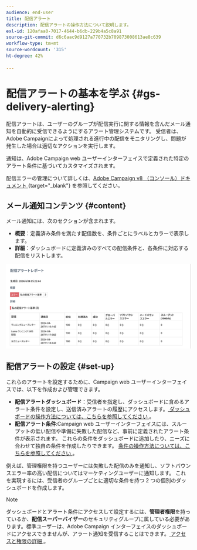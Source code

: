 ```yaml
---
audience: end-user
title: 配信アラート
description: 配信アラートの操作方法について説明します。
exl-id: 120afaa0-7017-4644-b6db-229b4a5c8a91
source-git-commit: d6c6aac9d9127a770732b709873008613ae8c639
workflow-type: tm+mt
source-wordcount: '315'
ht-degree: 42%

---
```


# 配信アラートの基本を学ぶ {#gs-delivery-alerting}

配信アラートは、ユーザーのグループが配信実行に関する情報を含んだメール通知を自動的に受信できるようにするアラート管理システムです。 受信者は、Adobe Campaignによって処理される進行中の配信をモニタリングし、問題が発生した場合は適切なアクションを実行します。

通知は、Adobe Campaign web ユーザーインターフェイスで定義された特定のアラート条件に基づいてカスタマイズされます。

配信エラーの管理について詳しくは、[Adobe Campaign v8 （コンソール）ドキュメント ](https://experienceleague.adobe.com/ja/docs/campaign/campaign-v8/send/failures/delivery-failures#send){target="_blank"} を参照してください。

## メール通知コンテンツ {#content}

メール通知には、次のセクションが含まれます。

* **概要**：定義済み条件を満たす配信数を、条件ごとにラベルとカラーで表示します。
* **詳細**：ダッシュボードに定義済みのすべての配信条件と、各条件に対応する配信をリストします。

![ 説明：このスクリーンショットは、概要セクションと詳細セクションを含む、メール通知レイアウトを示しています。](assets/alerting-email.png)

## 配信アラートの設定 {#set-up}

これらのアラートを設定するために、Campaign web ユーザーインターフェイスでは、以下を作成および管理できます。

* **配信アラートダッシュボード**：受信者を指定し、ダッシュボードに含めるアラート条件を設定し、送信済みアラートの履歴にアクセスします。[ ダッシュボードの操作方法については、こちらを参照してください ](../msg/delivery-alerting-dashboards.md)。
* **配信アラート条件**:Campaign web ユーザーインターフェイスには、スループットの低い配信や準備に失敗した配信など、事前に定義されたアラート条件が表示されます。 これらの条件をダッシュボードに追加したり、ニーズに合わせて独自の条件を作成したりできます。 [ 条件の操作方法については、こちらを参照してください ](../msg/delivery-alerting-criteria.md)。

例えば、管理権限を持つユーザーには失敗した配信のみを通知し、ソフトバウンスエラー率の高い配信についてはマーケティングユーザーに通知します。 これを実現するには、受信者のグループごとに適切な条件を持つ 2 つの個別のダッシュボードを作成します。

>[!NOTE]
>
>ダッシュボードとアラート条件にアクセスして設定するには、**管理者権限**&#x200B;を持っているか、**配信スーパーバイザー**&#x200B;のセキュリティグループに属している必要があります。標準ユーザーは、Adobe Campaign インターフェイスのダッシュボードにアクセスできませんが、アラート通知を受信することはできます。[ アクセスと権限の詳細 ](../get-started/permissions.md)。